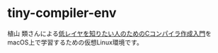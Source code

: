 # tiny-compiler-env

植山 類さんによる[低レイヤを知りたい人のためのCコンパイラ作成入門](https://www.sigbus.info/compilerbook)をmacOS上で学習するための仮想Linux環境です。
